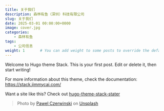 ```yaml
---
title: 关于我们
description: 森林有鱼（深圳）科技有限公司
slug: 关于我们
date: 2025-03-01 00:00:00+0000
image: cover.jpg
categories:
    - 森林有鱼
tags:
    - 公司信息
weight: 1       # You can add weight to some posts to override the default sorting (date descending)
---
```


Welcome to Hugo theme Stack. This is your first post. Edit or delete it, then start writing!

For more information about this theme, check the documentation: https://stack.jimmycai.com/

Want a site like this? Check out [hugo-theme-stack-stater](https://github.com/CaiJimmy/hugo-theme-stack-starter)

> Photo by [Pawel Czerwinski](https://unsplash.com/@pawel_czerwinski) on [Unsplash](https://unsplash.com/)
